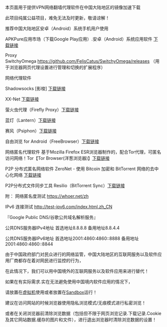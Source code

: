 本页面用于提供VPN网络翻墙代理软件在中国大陆地区的镜像加速下载

此项目纯属公益项目，难免无法及时更新，敬请谅解！


推荐中国大陆地区安卓（Android）系统手机用户使用

APKPure应用市场（下载Google Play应用）.安卓（Android）系统应用软件  [下载链接](https://github.com/Download-Mirrors/Backups/blob/master/APKPure.md) 


Proxy SwitchyOmega https://github.com/FelisCatus/SwitchyOmega/releases
（用于浏览器网页代理设置进行管理和切换的扩展程序）

网络代理软件

Shadowsocks [影梭]  [下载链接](https://github.com/Download-Mirrors/Backups/blob/master/Shadowsocks.md)

XX-Net [下载链接](https://github.com/Download-Mirrors/Backups/blob/master/XX-Net.md)

萤火虫代理（Firefly Proxy）[下载链接](https://github.com/Download-Mirrors/Backups/blob/master/Firefly%20Proxy.md)

蓝灯（Lantern）[下载链接](https://github.com/Download-Mirrors/Backups/blob/master/Lantern.md)

赛风（Psiphon）[下载链接](https://github.com/Download-Mirrors/Backups/blob/master/Psiphon.md)

自由浏览 for Android（FreeBrowser）[下载链接](https://github.com/Download-Mirrors/Backups/blob/master/FreeBrowser.md)


网络匿名代理软件 基于Mozilla Firefox ESR浏览器制作的，配合Tor代理，可匿名访问网络！Tor【Tor Browser(洋葱浏览器)】[下载链接](https://github.com/Download-Mirrors/Backups/blob/master/Tor%20Browser.md)

P2P 分布式匿名网络软件 ZeroNet - 使用 Bitcoin 加密和 BitTorrent 网络的去中心化网络 [下载链接](https://github.com/Download-Mirrors/Backups/blob/master/ZeroNet.md)

P2P分布式文件同步工具 Resilio（BitTorrent Sync）[下载链接](https://github.com/Download-Mirrors/Backups/blob/master/BitTorrent%20Sync.md)




附：
网络匿名度测试 https://whoer.net/zh

IPv6 连接测试 http://test-ipv6.com/index.html.zh_CN

『Google Public DNS/谷歌公共域名解析服务』

公共DNS服务器IPv4地址
首选地址8.8.8.8
备用地址8.8.4.4

公共DNS服务器IPv6地址
首选地址2001:4860:4860::8888
备用地址2001:4860:4860::8844


由于中国政府部门对民众进行的网络监管，中国大陆地区的互联网服务以及软件应用厂商都存在着对网民进行监控的行为，

在此情况下，我们可以用中国境外的互联网服务以及软件应用来进行替代！

如果在有实际需求.实在无法避免使用中国境内软件应用的情况下，

请放置在[虚拟机](https://www.virtualbox.org/)使用或者放置在[Sandbox](https://www.sandboxie.com/)运行！

建议在访问网站的时候浏览器使用隐私浏览模式/无痕模式进行私密浏览！

或者在关闭浏览器前清除浏览数据（包括但不限于网页浏览记录.下载记录.Cookie及其它网站数据.缓存的图片和文件），进行退出浏览器时清除浏览数据的设置！
